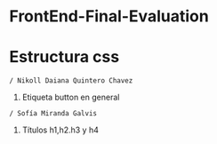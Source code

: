 # FrontEnd-Final-Evaluation

# Estructura css

`/ Nikoll Daiana Quintero Chavez`
1. Etiqueta button en general

`/ Sofía Miranda Galvis`
1. Títulos h1,h2.h3 y h4 
